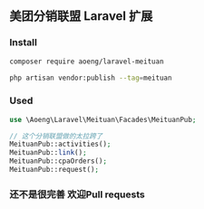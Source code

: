 ## 美团分销联盟 Laravel 扩展

### Install

```bash 
composer require aoeng/laravel-meituan

php artisan vendor:publish --tag=meituan
```


### Used
```php
use \Aoeng\Laravel\Meituan\Facades\MeituanPub;

// 这个分销联盟做的太拉跨了
MeituanPub::activities();
MeituanPub::link();
MeituanPub::cpaOrders();
MeituanPub::request();

```

### 还不是很完善 欢迎Pull requests
